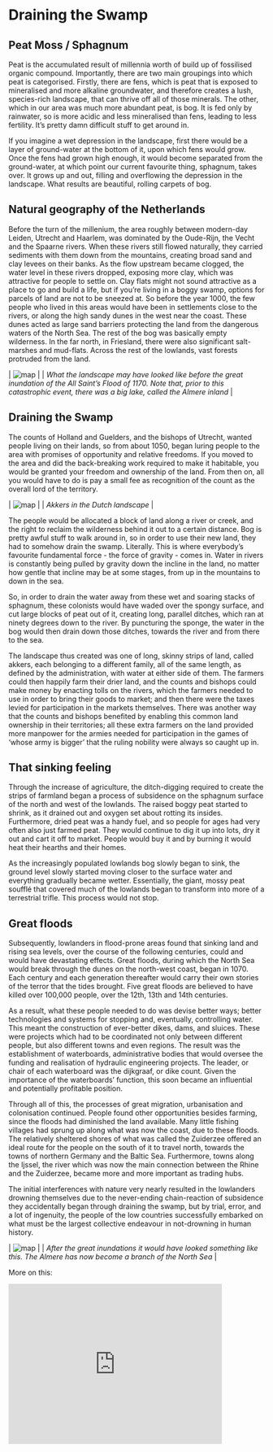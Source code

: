 # Draining the Swamp

## Peat Moss / Sphagnum

Peat is the accumulated result of millennia worth of build up of fossilised organic compound. Importantly, there are two main groupings into which peat is categorised. Firstly, there are fens, which is peat that is exposed to mineralised and more alkaline groundwater, and therefore creates a lush, species-rich landscape, that can thrive off all of those minerals. The other, which in our area was much more abundant peat, is bog. It is fed only by rainwater, so is more acidic and less mineralised than fens, leading to less fertility. It’s pretty damn difficult stuff to get around in.

If you imagine a wet depression in the landscape, first there would be a layer of ground-water at the bottom of it, upon which fens would grow. Once the fens had grown high enough, it would become separated from the ground-water, at which point our current favourite thing, sphagnum, takes over. It grows up and out, filling and overflowing the depression in the landscape. What results are beautiful, rolling carpets of bog.

## Natural geography of the Netherlands

Before the turn of the millenium, the area roughly between modern-day Leiden, Utrecht and Haarlem, was dominated by the Oude-Rijn, the Vecht and the Spaarne rivers. When these rivers still flowed naturally, they carried sediments with them down from the mountains, creating broad sand and clay levees on their banks. As the flow upstream became clogged, the water level in these rivers dropped, exposing more clay, which was attractive for people to settle on. Clay flats might not sound attractive as a place to go and build a life, but if you’re living in a boggy swamp, options for parcels of land are not to be sneezed at. So before the year 1000, the few people who lived in this areas would have been in settlements close to the rivers, or along the high sandy dunes in the west near the coast. These dunes acted as large sand barriers protecting the land from the dangerous waters of the North Sea. The rest of the bog was basically empty wilderness. In the far north, in Friesland, there were also significant salt-marshes and mud-flats. Across the rest of the lowlands, vast forests protruded from the land.

| ![map](images/nlgeo.jpg) |
| *What the landscape may have looked like before the great inundation of the All Saint’s Flood of 1170. Note that, prior to this catastrophic event, there was a big lake, called the Almere inland* |

## Draining the Swamp

The counts of Holland and Guelders, and the bishops of Utrecht, wanted people living on their lands, so from about 1050, began luring people to the area with promises of opportunity and relative freedoms. If you moved to the area and did the back-breaking work required to make it habitable, you would be granted your freedom and ownership of the land. From then on, all you would have to do is pay a small fee as recognition of the count as the overall lord of the territory.

| ![map](images/akkers.jpg) |
| *Akkers in the Dutch landscape* |

The people would be allocated a block of land along a river or creek, and the right to reclaim the wilderness behind it out to a certain distance.  Bog is pretty awful stuff to walk around in, so in order to use their new land, they had to somehow drain the swamp. Literally. This is where everybody’s favourite fundamental force - the force of gravity - comes in. Water in rivers is constantly being pulled by gravity down the incline in the land, no matter how gentle that incline may be at some stages, from up in the mountains to down in the sea.

So, in order to drain the water away from these wet and soaring stacks of sphagnum, these colonists would have waded over the spongy surface, and cut large blocks of peat out of it, creating long, parallel ditches, which ran at ninety degrees down to the river. By puncturing the sponge, the water in the bog would then drain down those ditches, towards the river and from there to the sea.

The landscape thus created was one of long, skinny strips of land, called akkers, each belonging to a different family, all of the same length, as defined by the administration, with water at either side of them. The farmers could then happily farm their drier land, and the counts and bishops could make money by enacting tolls on the rivers, which the farmers needed to use in order to bring their goods to market; and then there were the taxes levied for participation in the markets themselves. There was another way that the counts and bishops benefited by enabling this common land ownership in their territories; all these extra farmers on the land provided more manpower for the armies needed for participation in the games of ‘whose army is bigger’ that the ruling nobility were always so caught up in.

## That sinking feeling

Through the increase of agriculture, the ditch-digging required to create the strips of farmland began a process of subsidence on the sphagnum surface of the north and west of the lowlands. The raised boggy peat started to shrink, as it drained out and oxygen set about rotting its insides. Furthermore, dried peat was a handy fuel, and so people for ages had very often also just farmed peat. They would continue to dig it up into lots, dry it out and cart it off to market. People would buy it and by burning it would heat their hearths and their homes.

As the increasingly populated lowlands bog slowly began to sink, the ground level slowly started moving closer to the surface water and everything gradually became wetter. Essentially, the giant, mossy peat soufflé that covered much of the lowlands began to transform into more of a terrestrial trifle. This process would not stop.

## Great floods

Subsequently, lowlanders in flood-prone areas found that sinking land and rising sea levels, over the course of the following centuries, could and would have devastating effects. Great floods, during which the North Sea would break through the dunes on the north-west coast, began in 1070. Each century and each generation thereafter would carry their own stories of the terror that the tides brought.  Five great floods are believed to have killed over 100,000 people, over the 12th, 13th and 14th centuries.

As a result, what these people needed to do was devise better ways; better technologies and systems for stopping and, eventually, controlling water. This meant the construction of ever-better dikes, dams, and sluices. These were projects which had to be coordinated not only between different people, but also different towns and even regions. The result was the establishment of waterboards, administrative bodies that would oversee the funding and realisation of hydraulic engineering projects. The leader, or chair of each waterboard was the dijkgraaf, or dike count. Given the importance of the waterboards’ function, this soon became an influential and potentially profitable position.

Through all of this, the processes of great migration, urbanisation and colonisation continued. People found other opportunities besides farming, since the floods had diminished the land available. Many little fishing villages had sprung up along what was now the coast, due to these floods. The relatively sheltered shores of what was called the Zuiderzee offered an ideal route for the people on the south of it to travel north, towards the towns of northern Germany and the Baltic Sea. Furthermore, towns along the Ijssel, the river which was now the main connection between the Rhine and the Zuiderzee, became more and more important as trading hubs.

The initial interferences with nature very nearly resulted in the lowlanders drowning themselves due to the never-ending chain-reaction of subsidence they accidentally began through draining the swamp, but by trial, error, and a lot of ingenuity, the people of the low countries successfully embarked on what must be the largest collective endeavour in not-drowning in human history.

| ![map](images/fllods.jpg) |
| *After the great inundations it would have looked something like this. The Almere has now become a branch of the North Sea* |

More on this:

<iframe width="420" height="315" src="https://youtu.be/jU4RlNbqDsc" frameborder="0" allowfullscreen></iframe>
